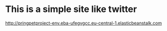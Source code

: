 # This is a simple site like twitter
http://pringpetproject-env.eba-ufegvgcc.eu-central-1.elasticbeanstalk.com
